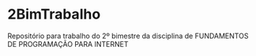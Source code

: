 # 2BimTrabalho
Repositório para trabalho do 2º bimestre da disciplina de FUNDAMENTOS DE PROGRAMAÇÃO PARA INTERNET
